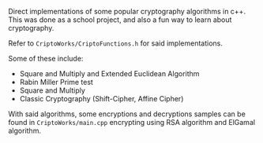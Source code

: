 Direct implementations of some popular cryptography algorithms in c++.
This was done as a school project, and also a fun way to learn about cryptography. 

Refer to `CriptoWorks/CriptoFunctions.h` for said implementations.

Some of these include:

- Square and Multiply and Extended Euclidean Algorithm
- Rabin Miller Prime test
- Square and Multiply
- Classic Cryptography (Shift-Cipher, Affine Cipher)

With said algorithms, some encryptions and decryptions samples can be found in `CriptoWorks/main.cpp` encrypting using RSA algorithm and ElGamal algorithm.
